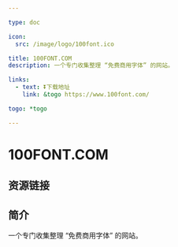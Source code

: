 ```yaml
---

type: doc

icon:
  src: /image/logo/100font.ico

title: 100FONT.COM
description: 一个专门收集整理 “免费商用字体” 的网站。

links:
  - text: ⏬下载地址
    link: &togo https://www.100font.com/

togo: *togo

---
```


<ShowLogo />

# 100FONT.COM

<ShowBreadcrumb />

## 资源链接

<ShowLinks />

## 简介

一个专门收集整理 “免费商用字体” 的网站。
